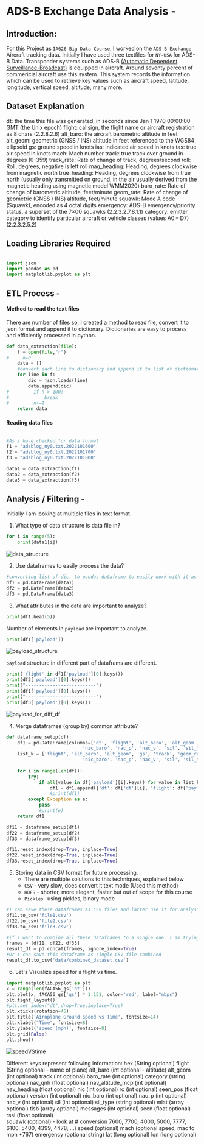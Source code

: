 # ADS-B Exchange Data Analysis - 

## Introduction:
For this Project as `IA626 Big Data Course`, I worked on the `ADS-B Exchange` Aircraft tracking data. Initially I have used three textfiles for `NY-USA` for ADS-B Data. Transponder systems such as ADS-B [(Automatic Dependent Surveillance-Broadcast)](https://globe.adsbexchange.com/) is equipped in aircraft. Around seventy percent of commericial aircraft use this system. This system records the information which can be used to retrieve key values such as aircraft speed, latitude, longitude, vertical speed, altitude, many more. 

## Dataset Explanation
dt: the time this file was generated, in seconds since Jan 1 1970 00:00:00 GMT (the Unix epoch)
flight: callsign, the flight name or aircraft registration as 8 chars (2.2.8.2.6)
alt_baro: the aircraft barometric altitude in feet
alt_geom: geometric (GNSS / INS) altitude in feet referenced to the WGS84 ellipsoid
gs: ground speed in knots
ias: indicated air speed in knots
tas: true air speed in knots
mach: Mach number
track: true track over ground in degrees (0-359)
track_rate: Rate of change of track, degrees/second
roll: Roll, degrees, negative is left roll
mag_heading: Heading, degrees clockwise from magnetic north
true_heading: Heading, degrees clockwise from true north (usually only transmitted on ground, in the air usually derived from the magnetic heading using magnetic model WMM2020)
baro_rate: Rate of change of barometric altitude, feet/minute
geom_rate: Rate of change of geometric (GNSS / INS) altitude, feet/minute
squawk: Mode A code (Squawk), encoded as 4 octal digits
emergency: ADS-B emergency/priority status, a superset of the 7×00 squawks (2.2.3.2.7.8.1.1)
category: emitter category to identify particular aircraft or vehicle classes (values A0 – D7) (2.2.3.2.5.2)

## Loading Libraries Required

```python

import json
import pandas as pd
import matplotlib.pyplot as plt

```
## ETL Process - 

#### Method to read the text files

There are number of files so, I created a method to read file, convert it to json format and append it to dictionary. Dictionaries are easy to process and efficiently processed in python. 

```python
def data_extraction(file):
    f = open(file,"r")
#     n=0
    data = []
    #convert each line to dictionary and append it to list of dictionaries
    for line in f:
        dic = json.loads(line)
        data.append(dic)
#         if n > 100:
#             break
#         n+=1
    return data

```

#### Reading data files

```python

#As i have checked for data format
f1 = "adsblog_ny0.txt.2022101600"
f2 = "adsblog_ny0.txt.2022101700"
f3 = "adsblog_ny0.txt.2022101800"

data1 = data_extraction(f1)
data2 = data_extraction(f2)
data3 = data_extraction(f3)

```
## Analysis / Filtering -

Initially I am looking at multiple files in text format. 
1. What type of data structure is data file in? 

```python
for i in range(5):
    print(data1[i])

```
![data_structure](results/r0.PNG)


2. Use dataframes to easily process the data?  

```python
#converting list of dic. to pandas dataframe to easily work with it as pandas has alot of resources to work with 
df1 = pd.DataFrame(data1)
df2 = pd.DataFrame(data2)
df3 = pd.DataFrame(data3)

```

3. What attributes in the data are important to analyze?

```python
print(df1.head(5))
```
Number of elements in `payload` are important to analyze. 
```python
print(df1['payload'])

```
![payload_structure](results/r1.PNG)

`payload` structure in different part of dataframs are different. 

```python
print('flight' in df1['payload'][0].keys())
print(df2['payload'][0].keys())
print("--------------------------")
print(df1['payload'][0].keys())
print("--------------------------")
print(df3['payload'][0].keys())
```
![payload_for_diff_df](results/r2.PNG)

4. Merge dataframes (group by) common attribute?

```python
def dataframe_setup(df):
    df1 = pd.DataFrame(columns=['dt', 'flight', 'alt_baro', 'alt_geom', 'gs', 'track', 'geom_rate', 'squawk', 'emergency', 'category', 'nav_qnh', 'nav_altitude_mcp', 'nav_heading', 'nav_modes', 'lat', 'lon', 'nic', 'rc', 'seen_pos', 'version', 
                            'nic_baro', 'nac_p', 'nac_v', 'sil', 'sil_type', 'gva', 'sda', 'mlat', 'tisb', 'messages', 'seen', 'rssi'])
    list_k = ['flight', 'alt_baro', 'alt_geom', 'gs', 'track', 'geom_rate', 'squawk', 'emergency', 'category', 'nav_qnh', 'nav_altitude_mcp', 'nav_heading', 'nav_modes', 'lat', 'lon', 'nic', 'rc', 'seen_pos', 'version', 
                            'nic_baro', 'nac_p', 'nac_v', 'sil', 'sil_type', 'gva', 'sda', 'mlat', 'tisb', 'messages', 'seen', 'rssi']
    
    for i in range(len(df)):
        try: 
            if all(value in df['payload'][i].keys() for value in list_k):
                df1 = df1.append({'dt': df['dt'][i], 'flight': df['payload'][i]['flight'], 'alt_baro': df['payload'][i]['alt_baro'], 'alt_geom': df['payload'][i]['alt_geom'], 'gs': df['payload'][i]['gs'],'track': df['payload'][i]['track'],'geom_rate': df['payload'][i]['geom_rate'], 'squawk': df['payload'][i]['squawk'], 'emergency': df['payload'][i]['emergency'], 'category': df['payload'][i]['category'], 'nav_qnh': df['payload'][i]['nav_qnh'], 'nav_altitude_mcp': df['payload'][i]['nav_altitude_mcp'], 'nav_heading': df['payload'][i]['nav_heading'], 'lat': df['payload'][i]['lat'], 'lon': df['payload'][i]['lon'], 'nic': df['payload'][i]['nic'], 'rc': df['payload'][i]['rc'], 'seen_pos': df['payload'][i]['seen_pos'], 'version': df['payload'][i]['version'], 'nic_baro': df['payload'][i]['nic_baro'], 'nac_p': df['payload'][i]['nac_p'], 'nac_v': df['payload'][i]['nac_v'], 'sil': df['payload'][i]['sil'], 'sil_type': df['payload'][i]['sil_type'], 'gva': df['payload'][i]['gva'], 'sda': df['payload'][i]['sda'], 'mlat': df['payload'][i]['mlat'],'tisb': df['payload'][i]['tisb'], 'messages': df['payload'][i]['messages'], 'seen': df['payload'][i]['seen'], 'rssi': df['payload'][i]['rssi']}, ignore_index=True)
                #print(df1)
        except Exception as e:
            pass
            #print(e)
    return df1
```
```python
df11 = dataframe_setup(df1)
df22 = dataframe_setup(df2)
df33 = dataframe_setup(df3)

df11.reset_index(drop=True, inplace=True)
df22.reset_index(drop=True, inplace=True)
df33.reset_index(drop=True, inplace=True)
```

5. Storing data in CSV format for future processing.
    * There are multiple solutions to this techniques, explained below
    * `CSV` - very slow, does convert it text mode (Used this method)
    * `HDFS` - shorter, more elegant, faster but out of scope for this course
    * `Pickles`- using pickles, binary mode

```python
#I can save these dataframes as CSV files and latter use it for analysis one by one
df11.to_csv('file1.csv')
df22.to_csv('file2.csv')
df33.to_csv('file3.csv')
```

```python
#if i want to combine all these dataframes to a single one. I am trying cancatenation 
frames = [df11, df22, df33]
result_df = pd.concat(frames, ignore_index=True)
#Or i can save this dataframe as single CSV file combined
result_df.to_csv('data/combined_dataset.csv')

```

6. Let's Visualize speed for a flight vs time.

```python
import matplotlib.pyplot as plt
x = range(len(fACA56_gs['dt']))
plt.plot(x, fACA56_gs['gs'] * 1.151, color='red', label="mbps")
plt.tight_layout()
#plt.set_index("dt",drop=True,inplace=True)
plt.xticks(rotation=45)
plt.title('Airoplane Ground Speed vs Time', fontsize=14)
plt.xlabel("Time", fontsize=8)
plt.ylabel('speed (mph)', fontsize=8)
plt.grid(False)
plt.show()

```

![speedVStime](results/r3.PNG)




Different keys represent following information: 
  hex (String optional)
  flight (String optional - name of plane)
  alt_baro (int optional - altitude)
  alt_geom (int optional) 
  track (int optional)
  baro_rate (int optional)
  category (string optional)
  nav_qnh (float optional)
  nav_altitude_mcp (int optional)
  nav_heading (float optional)
  nic (int optional)
  rc (int optional)
  seen_pos (float optional)
  version (int optional)
  nic_baro (int optional)
  nac_p (int optional)
  nac_v (int optional)
  sil (int optional) 
  sil_type (string optional)
  mlat (array optional)
  tisb (array optional)
  messages (int optional)
  seen (float optional)
  rssi (float optional)  
  squawk (optional) - look at # conversion 7600, 7700, 4000, 5000, 7777, 6100, 5400, 4399, 4478, ...)
  speed (optional)
  mach (optional speed, mac to mph *767)
  emergency (optional string)
  lat (long optional)
  lon (long optional)
 
 
 
